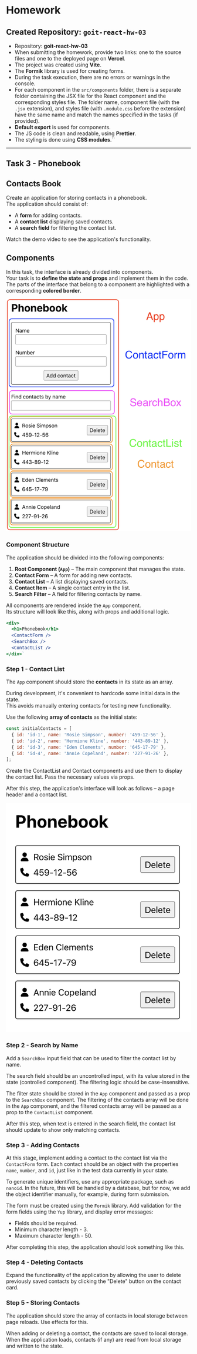 # Homework

## Created Repository: `goit-react-hw-03`

- Repository: **goit-react-hw-03**
- When submitting the homework, provide two links: one to the source files and one to the deployed page on **Vercel**.
- The project was created using **Vite**.
- The **Formik** library is used for creating forms.
- During the task execution, there are no errors or warnings in the console.
- For each component in the `src/components` folder, there is a separate folder containing the JSX file for the React component and the corresponding styles file. The folder name, component file (with the `.jsx` extension), and styles file (with `.module.css` before the extension) have the same name and match the names specified in the tasks (if provided).
- **Default export** is used for components.
- The JS code is clean and readable, using **Prettier**.
- The styling is done using **CSS modules**.``

---

## Task 3 - Phonebook

## Contacts Book

Create an application for storing contacts in a phonebook.  
The application should consist of:

- A **form** for adding contacts.
- A **contact list** displaying saved contacts.
- A **search field** for filtering the contact list.

Watch the demo video to see the application's functionality.

## Components

In this task, the interface is already divided into components.  
Your task is to **define the state and props** and implement them in the code.  
The parts of the interface that belong to a component are highlighted with a corresponding **colored border**.

![enter image description here](https://github.com/AndriiDorohov/goit-react-hw-03/blob/main/src/assets/img_01.png?raw=true)

### Component Structure

The application should be divided into the following components:

1. **Root Component (`App`)** – The main component that manages the state.
2. **Contact Form** – A form for adding new contacts.
3. **Contact List** – A list displaying saved contacts.
4. **Contact Item** – A single contact entry in the list.
5. **Search Filter** – A field for filtering contacts by name.

All components are rendered inside the `App` component.  
Its structure will look like this, along with props and additional logic.

```jsx
<div>
  <h1>Phonebook</h1>
  <ContactForm />
  <SearchBox />
  <ContactList />
</div>`
```

### Step 1 - Contact List

The `App` component should store the **contacts** in its state as an array.

During development, it's convenient to hardcode some initial data in the state.  
This avoids manually entering contacts for testing new functionality.

Use the following **array of contacts** as the initial state:

```jsx
const initialContacts = [
  { id: 'id-1', name: 'Rosie Simpson', number: '459-12-56' },
  { id: 'id-2', name: 'Hermione Kline', number: '443-89-12' },
  { id: 'id-3', name: 'Eden Clements', number: '645-17-79' },
  { id: 'id-4', name: 'Annie Copeland', number: '227-91-26' },
];
```

Create the ContactList and Contact components and use them to display the contact list. Pass the necessary values via props.

After this step, the application's interface will look as follows – a page header and a contact list.

![enter image description here](https://github.com/AndriiDorohov/goit-react-hw-03/blob/main/src/assets/img_02.png?raw=true)

### Step 2 - Search by Name

Add a `SearchBox` input field that can be used to filter the contact list by name.

The search field should be an uncontrolled input, with its value stored in the state (controlled component). The filtering logic should be case-insensitive.

The filter state should be stored in the `App` component and passed as a prop to the `SearchBox` component. The filtering of the contacts array will be done in the `App` component, and the filtered contacts array will be passed as a prop to the `ContactList` component.

After this step, when text is entered in the search field, the contact list should update to show only matching contacts.

### Step 3 - Adding Contacts

At this stage, implement adding a contact to the contact list via the `ContactForm` form. Each contact should be an object with the properties `name`, `number`, and `id`, just like in the test data currently in your state.

To generate unique identifiers, use any appropriate package, such as `nanoid`. In the future, this will be handled by a database, but for now, we add the object identifier manually, for example, during form submission.

The form must be created using the `Formik` library. Add validation for the form fields using the `Yup` library, and display error messages:

- Fields should be required.
- Minimum character length - 3.
- Maximum character length - 50.

After completing this step, the application should look something like this.

### Step 4 - Deleting Contacts

Expand the functionality of the application by allowing the user to delete previously saved contacts by clicking the "Delete" button on the contact card.

### Step 5 - Storing Contacts

The application should store the array of contacts in local storage between page reloads. Use effects for this.

When adding or deleting a contact, the contacts are saved to local storage.
When the application loads, contacts (if any) are read from local storage and written to the state.
